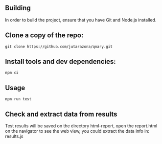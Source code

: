 ## Building

In order to build the project, ensure that you have Git and Node.js installed.

## Clone a copy of the repo:

```
git clone https://github.com/jutarazona/qnary.git
```

## Install tools and dev dependencies:

```
npm ci
```

## Usage

```
npm run test
```


## Check and extract data from results

Test results will be saved on the directory html-report, open the report.html on the navigator to see the web view,
you could extract the data info in: results.js
